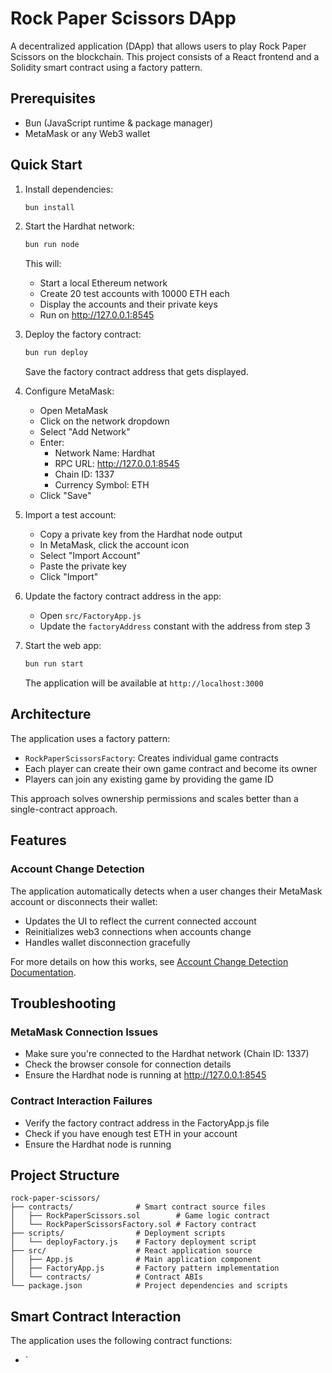 # Rock Paper Scissors DApp

A decentralized application (DApp) that allows users to play Rock Paper Scissors on the blockchain. This project consists of a React frontend and a Solidity smart contract using a factory pattern.

## Prerequisites

- Bun (JavaScript runtime & package manager)
- MetaMask or any Web3 wallet

## Quick Start

1. Install dependencies:
   ```bash
   bun install
   ```

2. Start the Hardhat network:
   ```bash
   bun run node
   ```
   This will:
   - Start a local Ethereum network
   - Create 20 test accounts with 10000 ETH each
   - Display the accounts and their private keys
   - Run on http://127.0.0.1:8545

3. Deploy the factory contract:
   ```bash
   bun run deploy
   ```
   Save the factory contract address that gets displayed.

4. Configure MetaMask:
   - Open MetaMask
   - Click on the network dropdown
   - Select "Add Network"
   - Enter:
     - Network Name: Hardhat
     - RPC URL: http://127.0.0.1:8545
     - Chain ID: 1337
     - Currency Symbol: ETH
   - Click "Save"

5. Import a test account:
   - Copy a private key from the Hardhat node output
   - In MetaMask, click the account icon
   - Select "Import Account"
   - Paste the private key
   - Click "Import"

6. Update the factory contract address in the app:
   - Open `src/FactoryApp.js`
   - Update the `factoryAddress` constant with the address from step 3

7. Start the web app:
   ```bash
   bun run start
   ```
   The application will be available at `http://localhost:3000`

## Architecture

The application uses a factory pattern:
- `RockPaperScissorsFactory`: Creates individual game contracts
- Each player can create their own game contract and become its owner
- Players can join any existing game by providing the game ID

This approach solves ownership permissions and scales better than a single-contract approach.

## Features

### Account Change Detection
The application automatically detects when a user changes their MetaMask account or disconnects their wallet:
- Updates the UI to reflect the current connected account
- Reinitializes web3 connections when accounts change
- Handles wallet disconnection gracefully

For more details on how this works, see [Account Change Detection Documentation](docs/AccountChangeDetection.md).

## Troubleshooting

### MetaMask Connection Issues
- Make sure you're connected to the Hardhat network (Chain ID: 1337)
- Check the browser console for connection details
- Ensure the Hardhat node is running at http://127.0.0.1:8545

### Contract Interaction Failures
- Verify the factory contract address in the FactoryApp.js file
- Check if you have enough test ETH in your account
- Ensure the Hardhat node is running

## Project Structure

```
rock-paper-scissors/
├── contracts/              # Smart contract source files
│   ├── RockPaperScissors.sol        # Game logic contract
│   └── RockPaperScissorsFactory.sol # Factory contract
├── scripts/                # Deployment scripts
│   └── deployFactory.js    # Factory deployment script
├── src/                    # React application source
│   ├── App.js              # Main application component
│   ├── FactoryApp.js       # Factory pattern implementation
│   └── contracts/          # Contract ABIs
└── package.json            # Project dependencies and scripts
```

## Smart Contract Interaction

The application uses the following contract functions:

- `
